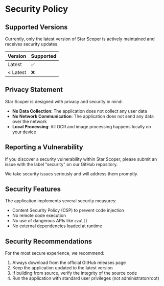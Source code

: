 # Security Policy

## Supported Versions

Currently, only the latest version of Star Scoper is actively maintained and receives security updates.

| Version  | Supported          |
| -------- | ------------------ |
| Latest   | :white_check_mark: |
| < Latest | :x:                |

## Privacy Statement

Star Scoper is designed with privacy and security in mind:

- **No Data Collection**: The application does not collect any user data
- **No Network Communication**: The application does not send any data over the network
- **Local Processing**: All OCR and image processing happens locally on your device

## Reporting a Vulnerability

If you discover a security vulnerability within Star Scoper, please submit an issue with the label "security" on our GitHub repository.

We take security issues seriously and will address them promptly.

## Security Features

The application implements several security measures:

- Content Security Policy (CSP) to prevent code injection
- No remote code execution
- No use of dangerous APIs like `eval()`
- No external dependencies loaded at runtime

## Security Recommendations

For the most secure experience, we recommend:

1. Always download from the official GitHub releases page
2. Keep the application updated to the latest version
3. If building from source, verify the integrity of the source code
4. Run the application with standard user privileges (not administrator/root)
